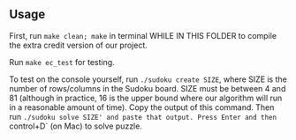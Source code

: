 ## Usage

First, run `make clean; make` in terminal WHILE IN THIS FOLDER to compile the extra credit version of our project.

Run `make ec_test` for testing.

To test on the console yourself, run `./sudoku create SIZE`, where SIZE is the number of rows/columns in the Sudoku board. SIZE must be between 4 and 81 (although in practice, 16 is the upper bound where our algorithm will run in a reasonable amount of time). Copy the output of this command. Then run `./sudoku solve SIZE' and paste that output. Press Enter and then `control+D` (on Mac) to solve puzzle.
